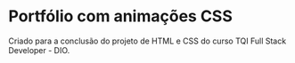 # Portfólio com animações CSS 

Criado para a conclusão do projeto de HTML e CSS do curso TQI Full Stack Developer - DIO.